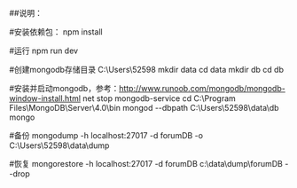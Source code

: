 
##说明：

#安装依赖包：
npm install

#运行
npm run dev

#创建mongodb存储目录
C:\Users\52598
mkdir data
cd data
mkdir db
cd db

#安装并启动mongodb，参考：http://www.runoob.com/mongodb/mongodb-window-install.html
net stop mongodb-service
cd C:\Program Files\MongoDB\Server\4.0\bin
mongod --dbpath C:\Users\52598\data\db
mongo

#备份
mongodump -h localhost:27017 -d forumDB -o C:\Users\52598\data\dump

#恢复
mongorestore -h localhost:27017 -d forumDB c:\data\dump\forumDB --drop